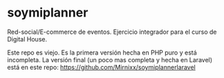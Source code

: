# soymiplanner

Red-social/E-commerce de eventos.
Ejercicio integrador para el curso de Digital House.

Este repo es viejo. Es la primera versión hecha en PHP puro y está incompleta. 
La versión final (un poco mas completa y hecha en Laravel) está en este repo:
  https://github.com/Mirnixx/soymiplannerlaravel
